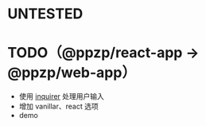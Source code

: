 # UNTESTED
# TODO（@ppzp/react-app -> @ppzp/web-app）
+ 使用 [inquirer](https://github.com/SBoudrias/Inquirer.js) 处理用户输入
+ 增加 vanillar、react 选项
+ demo
